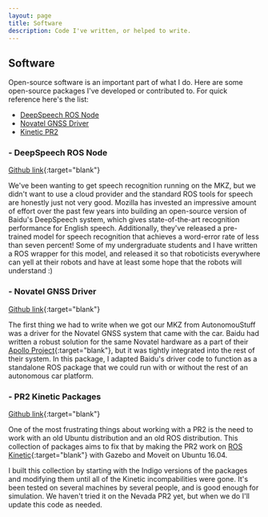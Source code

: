```yaml
---
layout: page
title: Software
description: Code I've written, or helped to write.
---
```


## Software

Open-source software is an important part of what I do. Here are some
open-source packages I've developed or contributed to. For quick
reference here's the list:

- [DeepSpeech ROS Node](#deepspeech)
- [Novatel GNSS Driver](#gnss-driver)
- [Kinetic PR2](#pr2-kinetic)

### - <a name="deepspeech"></a> DeepSpeech ROS Node
 
[Github link](https://github.com/RichardKelley/unr_deepspeech){:target="blank"}

We've been wanting to get speech recognition running on the MKZ, but
we didn't want to use a cloud provider and the standard ROS tools for
speech are honestly just not very good. Mozilla has invested an
impressive amount of effort over the past few years into building an
open-source version of Baidu's DeepSpeech system, which gives
state-of-the-art recognition performance for English
speech. Additionally, they've released a pre-trained model for speech
recognition that achieves a word-error rate of less than seven
percent! Some of my undergraduate students and I have written a ROS
wrapper for this model, and released it so that roboticists everywhere
can yell at their robots and have at least some hope that the robots
will understand :)

### - <a name="gnss-driver"></a> Novatel GNSS Driver

[Github link](https://github.com/RichardKelley/gnss_driver){:target="blank"}

The first thing we had to write when we got our MKZ from
AutonomouStuff was a driver for the Novatel GNSS system that came with
the car. Baidu had written a robust solution for the same Novatel
hardware as a part of their [Apollo
Project](http://apollo.auto/){:target="blank"}, but it was tightly
integrated into the rest of their system. In this package, I adapted
Baidu's driver code to function as a standalone ROS package that we
could run with or without the rest of an autonomous car platform.

### - <a name="pr2-kinetic"></a> PR2 Kinetic Packages

[Github link](https://github.com/RichardKelley/kinetic_pr2){:target="blank"}

One of the most frustrating things about working with a PR2 is the
need to work with an old Ubuntu distribution and an old ROS
distribution. This collection of packages aims to fix that by making
the PR2 work on [ROS
Kinetic](http://wiki.ros.org/kinetic){:target="blank"} with Gazebo and
Moveit on Ubuntu 16.04.

I built this collection by starting with the Indigo versions of the
packages and modifying them until all of the Kinetic incompabilities
were gone. It's been tested on several machines by several people, and
is good enough for simulation. We haven't tried it on the Nevada PR2
yet, but when we do I'll update this code as needed.





